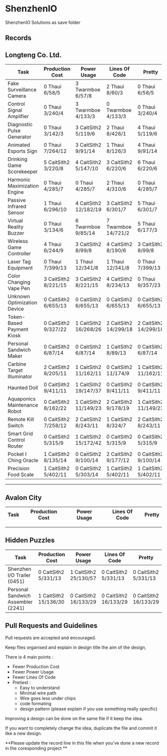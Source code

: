 # ShenzhenIO
ShenzhenIO Solutions as save folder

## Records
Longteng Co. Ltd.
---------------------------------------------------------------------------------------------------------------------------
Task                         | Production Cost       | Power Usage           | Lines Of Code         | Pretty
---------------------------- | --------------------- | --------------------- | --------------------- | --------------------
Fake Surveillance Camera     | 0 Thaui 6/58/5        | 3 Twarmboe 6/57/8     | 2 Thaui 8/60/3        | 0 Thaui 6/58/5
Control Signal Amplifier     | 0 Thaui 3/240/4       | 3 Twarmboe 4/133/3    | 0 Twarmboe 4/133/3    | 0 Thaui 3/240/4
Diagnostic Pulse Generator   | 0 Thaui 3/142/3       | 3 CaitSith2 5/119/6   | 2 Thaui 8/426/1       | 4 Thaui 5/119/6
Animated Esports Sign        | 0 Thaui 7/264/12      | 3 CaitSith2 9/91/14   | 1 Thaui 8/126/3       | 4 Thaui 9/91/14
Drinking Game Scorekeeper    | 5 CaitSith2 3/220/8   | 4 CaitSith2 5/147/10  | 3 CaitSith2 6/220/6   | 6 Thaui 6/220/6
Harmonic Maximization Engine | 0 Thaui 4/285/7       | 0 Thaui 4/285/7       | 2 Thaui 4/310/6       | 0 Thaui 4/285/7
Passive Infrared Sensor      | 1 Thaui 6/296/10      | 4 CaitSith2 12/182/19 | 3 CaitSith2 6/301/7   | 5 Thaui 6/301/7
Virtual Reality Buzzer       | 0 Thaui 3/134/6       | 6 Twarmboe 9/85/14    | 7 Twarmboe 14/721/2   | 5 Thaui 6/177/3
Wireless Game Controller     | 4 Thaui 6/244/9       | 3 CaitSith2 8/99/8    | 4 CaitSith2 8/190/6   | 3 CaitSith2 8/99/8
Laser Tag Equipment          | 0 Thaui 7/399/13      | 1 Thaui 12/341/8      | 1 Thaui 12/341/8      | 0 Thaui 7/399/13
Color Changing Vape Pen      | 3 CaitSith2 8/221/15  | 3 CaitSith2 8/221/15  | 4 CaitSith2 8/234/13  | 0 Thaui 9/357/23
Unknown Optimization Device  | 0 CaitSith2 6/655/13  | 0 CaitSith2 6/655/13  | 0 CaitSith2 6/655/13  | 0 CaitSith2 6/655/13
Token-Based Payment Kiosk    | 0 CaitSith2 9/327/22  | 1 CaitSith2 16/268/26 | 2 CaitSith2 14/299/18 | 2 CaitSith2 14/299/18
Personal Sandwich Maker      | 0 CaitSith2 6/87/14   | 0 CaitSith2 6/87/14   | 1 CaitSith2 8/89/13   | 0 CaitSith2 6/87/14
Carbine Target Illuminator   | 2 CaitSith2 8/205/11  | 1 CaitSith2 11/162/11 | 0 CaitSith2 11/174/9  | 1 CaitSith2 11/162/11
Haunted Doll                 | 0 CaitSith2 9/411/11  | 1 CaitSith2 19/147/37 | 0 CaitSith2 9/411/11  | 0 CaitSith2 9/411/11
Aquaponics Maintenance Robot | 0 CaitSith2 8/162/22  | 1 CaitSith2 11/149/23 | 2 CaitSith2 9/178/19  | 1 CaitSith2 11/149/23
Remote Kill Switch           | 0 CaitSith2 7/258/12  | 2 CaitSith2 8/243/11  | 1 CaitSith2 8/324/7   | 2 CaitSith2 8/243/11 
Smart Grid Control Router    | 0 CaitSith2 5/315/9   | 1 CaitSith2 15/172/42 | 0 CaitSith2 5/315/9   | 0 CaitSith2 5/315/9
Pocket I Ching Oracle        | 1 CaitSith2 8/135/14  | 0 CaitSith2 9/100/14  | 2 CaitSith2 9/177/12  | 0 CaitSith2 9/100/14
Precision Food Scale         | 1 CaitSith2 5/402/11  | 0 CaitSith2 5/303/14  | 1 CaitSith2 5/402/11  | 1 CaitSith2 5/402/11
---------------------------------------------------------------------------------------------------------------------------
Avalon City
---------------------------------------------------------------------------------------------------------------------------
Task                         | Production Cost       | Power Usage           | Lines Of Code         | Pretty
---------------------------- | --------------------- | --------------------- | --------------------- | --------------------
---------------------------------------------------------------------------------------------------------------------------
Hidden Puzzles
---------------------------------------------------------------------------------------------------------------------------------
Task                               | Production Cost       | Power Usage           | Lines Of Code         | Pretty
---------------------------------- | --------------------- | --------------------- | --------------------- | --------------------
Shenzhen I/O Trailer (0451)        | 0 CaitSith2 5/331/13  | 1 CaitSith2 25/130/57 | 0 CaitSith2 5/331/13  | 0 CaitSith2 5/331/13
Personal Sandwich Assembler (2241) | 1 CaitSith2 15/136/30 | 0 CaitSith2 16/133/29 | 0 CaitSith2 16/133/29 | 0 CaitSith2 16/133/29




## Pull Requests and Guidelines

Pull requests are accepted and encouraged.

Keep files organised and explain in design title the aim of the design, 

There is 4 main points :
 * Fewer Production Cost
 * Fewer Power Usage
 * Fewer Lines Of Code
 * Pretiest :
   * Easy to understand
   * Minimal wire path
   * Wire goes less under chips
   * code formating
   * design pattern (please explain if you use something really specific)
 
Improving a design can be done on the same file if it keep the idea.

If you want to completely change the idea, duplicate the file and commit it like a new design.

**Please update the record line in this file when you've done a new record in the coresponding project **
